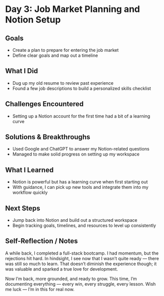 # Day 3: Job Market Planning and Notion Setup

## Goals
- Create a plan to prepare for entering the job market
- Define clear goals and map out a timeline

## What I Did
- Dug up my old resume to review past experience
- Found a few job descriptions to build a personalized skills checklist

## Challenges Encountered
- Setting up a Notion account for the first time had a bit of a learning curve

## Solutions & Breakthroughs
- Used Google and ChatGPT to answer my Notion-related questions
- Managed to make solid progress on setting up my workspace

## What I Learned
- Notion is powerful but has a learning curve when first starting out
- With guidance, I can pick up new tools and integrate them into my workflow quickly

## Next Steps
- Jump back into Notion and build out a structured workspace
- Begin tracking goals, timelines, and resources to level up consistently

## Self-Reflection / Notes
A while back, I completed a full-stack bootcamp. I had momentum, but the rejections hit hard. In hindsight, I see now that I wasn’t quite ready — there was still so much to learn. That doesn’t diminish the experience though; it was valuable and sparked a true love for development.

Now I’m back, more grounded, and ready to grow. This time, I’m documenting everything — every win, every struggle, every lesson. Wish me luck — I’m in this for real now.
